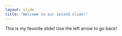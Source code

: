 ```yaml
---
layout: slide
title: "Welcome to our second slide!"
---
```

This is my favorite slide!
Use the left arrow to go back!
